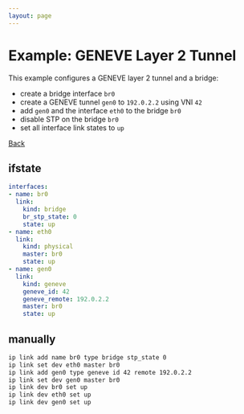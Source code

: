 ```yaml
---
layout: page
---
```


# Example: GENEVE Layer 2 Tunnel

This example configures a GENEVE layer 2 tunnel and a bridge:
- create a bridge interface `br0`
- create a GENEVE tunnel `gen0` to `192.0.2.2` using VNI `42`
- add `gen0` and the interface `eth0` to the bridge `br0`
- disable STP on the bridge `br0`
- set all interface link states to `up`

[Back](.)


## ifstate

```yaml
interfaces:
- name: br0
  link:
    kind: bridge
    br_stp_state: 0
    state: up
- name: eth0
  link:
    kind: physical
    master: br0
    state: up
- name: gen0
  link:
    kind: geneve
    geneve_id: 42
    geneve_remote: 192.0.2.2
    master: br0
    state: up
```


## manually

```bash
ip link add name br0 type bridge stp_state 0
ip link set dev eth0 master br0
ip link add gen0 type geneve id 42 remote 192.0.2.2
ip link set dev gen0 master br0
ip link dev br0 set up
ip link dev eth0 set up
ip link dev gen0 set up
```
